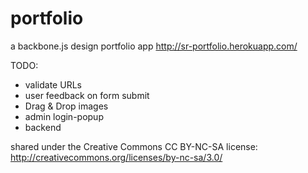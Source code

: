 portfolio
============

a backbone.js design portfolio app
http://sr-portfolio.herokuapp.com/


TODO:
  - validate URLs
  - user feedback on form submit
  - Drag & Drop images
  - admin login-popup
  - backend

shared under the Creative Commons CC BY-NC-SA license:
http://creativecommons.org/licenses/by-nc-sa/3.0/
